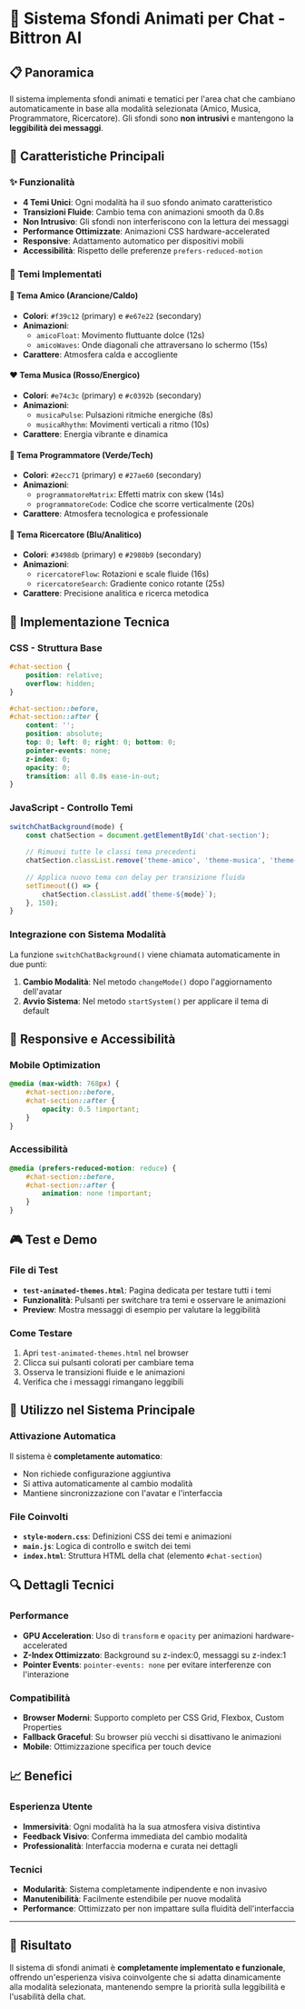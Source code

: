 # 🎨 Sistema Sfondi Animati per Chat - Bittron AI

## 📋 Panoramica

Il sistema implementa sfondi animati e tematici per l'area chat che cambiano automaticamente in base alla modalità selezionata (Amico, Musica, Programmatore, Ricercatore). Gli sfondi sono **non intrusivi** e mantengono la **leggibilità dei messaggi**.

## 🎯 Caratteristiche Principali

### ✨ Funzionalità
- **4 Temi Unici**: Ogni modalità ha il suo sfondo animato caratteristico
- **Transizioni Fluide**: Cambio tema con animazioni smooth da 0.8s
- **Non Intrusivo**: Gli sfondi non interferiscono con la lettura dei messaggi
- **Performance Ottimizzate**: Animazioni CSS hardware-accelerated
- **Responsive**: Adattamento automatico per dispositivi mobili
- **Accessibilità**: Rispetto delle preferenze `prefers-reduced-motion`

### 🎨 Temi Implementati

#### 🧡 Tema Amico (Arancione/Caldo)
- **Colori**: `#f39c12` (primary) e `#e67e22` (secondary)
- **Animazioni**: 
  - `amicoFloat`: Movimento fluttuante dolce (12s)
  - `amicoWaves`: Onde diagonali che attraversano lo schermo (15s)
- **Carattere**: Atmosfera calda e accogliente

#### ❤️ Tema Musica (Rosso/Energico)
- **Colori**: `#e74c3c` (primary) e `#c0392b` (secondary)
- **Animazioni**:
  - `musicaPulse`: Pulsazioni ritmiche energiche (8s)
  - `musicaRhythm`: Movimenti verticali a ritmo (10s)
- **Carattere**: Energia vibrante e dinamica

#### 💚 Tema Programmatore (Verde/Tech)
- **Colori**: `#2ecc71` (primary) e `#27ae60` (secondary)
- **Animazioni**:
  - `programmatoreMatrix`: Effetti matrix con skew (14s)
  - `programmatoreCode`: Codice che scorre verticalmente (20s)
- **Carattere**: Atmosfera tecnologica e professionale

#### 💙 Tema Ricercatore (Blu/Analitico)
- **Colori**: `#3498db` (primary) e `#2980b9` (secondary)
- **Animazioni**:
  - `ricercatoreFlow`: Rotazioni e scale fluide (16s)
  - `ricercatoreSearch`: Gradiente conico rotante (25s)
- **Carattere**: Precisione analitica e ricerca metodica

## 🔧 Implementazione Tecnica

### CSS - Struttura Base
```css
#chat-section {
    position: relative;
    overflow: hidden;
}

#chat-section::before,
#chat-section::after {
    content: '';
    position: absolute;
    top: 0; left: 0; right: 0; bottom: 0;
    pointer-events: none;
    z-index: 0;
    opacity: 0;
    transition: all 0.8s ease-in-out;
}
```

### JavaScript - Controllo Temi
```javascript
switchChatBackground(mode) {
    const chatSection = document.getElementById('chat-section');
    
    // Rimuovi tutte le classi tema precedenti
    chatSection.classList.remove('theme-amico', 'theme-musica', 'theme-programmatore', 'theme-ricercatore');
    
    // Applica nuovo tema con delay per transizione fluida
    setTimeout(() => {
        chatSection.classList.add(`theme-${mode}`);
    }, 150);
}
```

### Integrazione con Sistema Modalità
La funzione `switchChatBackground()` viene chiamata automaticamente in due punti:
1. **Cambio Modalità**: Nel metodo `changeMode()` dopo l'aggiornamento dell'avatar
2. **Avvio Sistema**: Nel metodo `startSystem()` per applicare il tema di default

## 📱 Responsive e Accessibilità

### Mobile Optimization
```css
@media (max-width: 768px) {
    #chat-section::before,
    #chat-section::after {
        opacity: 0.5 !important;
    }
}
```

### Accessibilità
```css
@media (prefers-reduced-motion: reduce) {
    #chat-section::before,
    #chat-section::after {
        animation: none !important;
    }
}
```

## 🎮 Test e Demo

### File di Test
- **`test-animated-themes.html`**: Pagina dedicata per testare tutti i temi
- **Funzionalità**: Pulsanti per switchare tra temi e osservare le animazioni
- **Preview**: Mostra messaggi di esempio per valutare la leggibilità

### Come Testare
1. Apri `test-animated-themes.html` nel browser
2. Clicca sui pulsanti colorati per cambiare tema
3. Osserva le transizioni fluide e le animazioni
4. Verifica che i messaggi rimangano leggibili

## 🚀 Utilizzo nel Sistema Principale

### Attivazione Automatica
Il sistema è **completamente automatico**:
- Non richiede configurazione aggiuntiva
- Si attiva automaticamente al cambio modalità
- Mantiene sincronizzazione con l'avatar e l'interfaccia

### File Coinvolti
- **`style-modern.css`**: Definizioni CSS dei temi e animazioni
- **`main.js`**: Logica di controllo e switch dei temi
- **`index.html`**: Struttura HTML della chat (elemento `#chat-section`)

## 🔍 Dettagli Tecnici

### Performance
- **GPU Acceleration**: Uso di `transform` e `opacity` per animazioni hardware-accelerated
- **Z-Index Ottimizzato**: Background su z-index:0, messaggi su z-index:1
- **Pointer Events**: `pointer-events: none` per evitare interferenze con l'interazione

### Compatibilità
- **Browser Moderni**: Supporto completo per CSS Grid, Flexbox, Custom Properties
- **Fallback Graceful**: Su browser più vecchi si disattivano le animazioni
- **Mobile**: Ottimizzazione specifica per touch device

## 📈 Benefici

### Esperienza Utente
- **Immersività**: Ogni modalità ha la sua atmosfera visiva distintiva
- **Feedback Visivo**: Conferma immediata del cambio modalità
- **Professionalità**: Interfaccia moderna e curata nei dettagli

### Tecnici
- **Modularità**: Sistema completamente indipendente e non invasivo
- **Manutenibilità**: Facilmente estendibile per nuove modalità
- **Performance**: Ottimizzato per non impattare sulla fluidità dell'interfaccia

---

## 🎯 Risultato

Il sistema di sfondi animati è **completamente implementato e funzionale**, offrendo un'esperienza visiva coinvolgente che si adatta dinamicamente alla modalità selezionata, mantenendo sempre la priorità sulla leggibilità e l'usabilità della chat.
